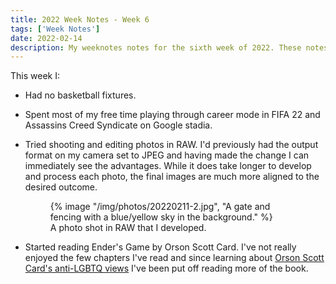 ```yaml
---
title: 2022 Week Notes - Week 6
tags: ['Week Notes']
date: 2022-02-14
description: My weeknotes notes for the sixth week of 2022. These notes cover the week starting 7th February.
---
```


This week I:

- Had no basketball fixtures.

- Spent most of my free time playing through career mode in FIFA 22 and Assassins Creed Syndicate on Google stadia.

- Tried shooting and editing photos in RAW. I'd previously had the output format on my camera set to JPEG and having made the change I can immediately see the advantages. While it does take longer to develop and process each photo, the final images are much more aligned to the desired outcome.

  <figure>
    {% image "/img/photos/20220211-2.jpg", "A gate and fencing with a blue/yellow sky in the background." %}
    <figcaption>A photo shot in RAW that I developed.</figcaption>
  </figure>

- Started reading Ender's Game by Orson Scott Card. I've not really enjoyed the few chapters I've read and since learning about [Orson Scott Card's anti-LGBTQ views](https://www.glaad.org/gap/orson-scott-card) I've been put off reading more of the book.
